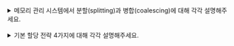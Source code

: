 <details>
  <summary>메모리 관리 시스템에서 분할(splitting)과 병합(coalescing)에 대해 각각 설명해주세요.</summary>

<br>

  ### 분할
  큰 메모리 블록을 작은 요청에 맞게 나누는 기법입니다.
  
  예를 들어서, 30바이트 힙이 있고 10바이트씩 두 개의 빈 공간이 있을때, 1바이트 요청이 들어오면 10 바이트 중 하나를 분할하여, 1 바이트는 할당하고 나머지 9 바이트는 빈 공간 리스트에 유지합니다.
  ### 병합
  메모리 단편화 방지를 위해, 인접한 빈 공간들을 하나의 큰 블록으로 합치는 기법입니다.

  예를 들어서, 10 바이트씩 세 개의 공간(빈공간-사용중-빈공간)이 있을 때, 가운데 공간이 반환되면 세 공간을 하나의 30 바이트 공간으로 병합합니다.
  
</details>
<br>

<details>
  <summary>기본 할당 전략 4가지에 대해 각각 설명해주세요.</summary>

<br>

  ### 최적 적합 (Best Fit)
  빈 공간 리스트를 검색하여 요청한 크기와 같거나 더 큰 빈 메모리 청크를 찾은 후, 후보자 그룹 중에서 가장 작은 청크를 반환홥니다.

  이 방법은 메모리 낭비가 최소화되지만, 전체 리스트를 항상 검색해야하기 때문에 성능이 저하됩니다.
  
  
  ### 최악 적합 (Worst Fit)
  가장 큰 빈 청크를 찾아 요청된 크기만큼만 반환하고 남은 부분은 빈 공간 리스트에 계속 유지합니다.

  수많은 작은 청크 대신에 커다란 빈 청크를 남길 수 있지만, 전체 탐색이 필요하고 심각한 단편화가 발생합니다.

  
  ### 최초 적합 (First Fit)
  요청보다 큰 첫 번째 블록을 찾아 요청만큼 반환합니다.

  속도가 빠르지만, 리스트 시작 부분에 작은 블록들이 쌓일 수 있습니다.

  ### 다음 적합 (Next Fit)
  마지막으로 찾았던 원소를 가리키는 추가 포인터를 유지합니다.

  빈 공간 탐색을 리스트 전체에 더 균등하게 분산시킵니다.
  
</details>
<br>
